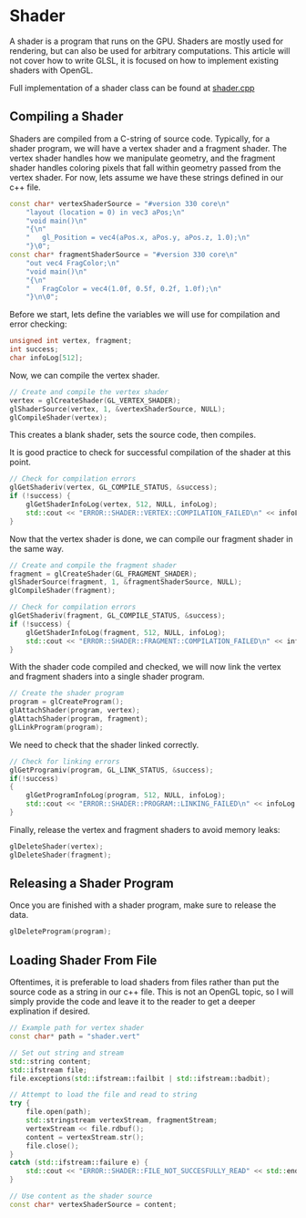 # Shader

A shader is a program that runs on the GPU. Shaders are mostly used for rendering, but can also be used for arbitrary computations.
This article will not cover how to write GLSL, it is focused on how to implement existing shaders with OpenGL.

Full implementation of a shader class can be found at [shader.cpp](../examples/src/shader.cpp)

## Compiling a Shader

Shaders are compiled from a C-string of source code. 
Typically, for a shader program, we will have a vertex shader and a fragment shader. 
The vertex shader handles how we manipulate geometry, and the fragment shader handles coloring pixels that fall within geometry passed from the vertex shader. 
For now, lets assume we have these strings defined in our c++ file. 

```c++
const char* vertexShaderSource = "#version 330 core\n"
    "layout (location = 0) in vec3 aPos;\n"
    "void main()\n"
    "{\n"
    "   gl_Position = vec4(aPos.x, aPos.y, aPos.z, 1.0);\n"
    "}\0";
const char* fragmentShaderSource = "#version 330 core\n"
    "out vec4 FragColor;\n"
    "void main()\n"
    "{\n"
    "   FragColor = vec4(1.0f, 0.5f, 0.2f, 1.0f);\n"
    "}\n\0";
```

Before we start, lets define the variables we will use for compilation and error checking:
```c++
unsigned int vertex, fragment;
int success;
char infoLog[512];
```

Now, we can compile the vertex shader. 

```c++
// Create and compile the vertex shader
vertex = glCreateShader(GL_VERTEX_SHADER);
glShaderSource(vertex, 1, &vertexShaderSource, NULL);
glCompileShader(vertex);
```

This creates a blank shader, sets the source code, then compiles. 

It is good practice to check for successful compilation of the shader at this point.

```c++
// Check for compilation errors
glGetShaderiv(vertex, GL_COMPILE_STATUS, &success);
if (!success) {
    glGetShaderInfoLog(vertex, 512, NULL, infoLog);
    std::cout << "ERROR::SHADER::VERTEX::COMPILATION_FAILED\n" << infoLog << std::endl;
}
```

Now that the vertex shader is done, we can compile our fragment shader in the same way.

```c++
// Create and compile the fragment shader
fragment = glCreateShader(GL_FRAGMENT_SHADER);
glShaderSource(fragment, 1, &fragmentShaderSource, NULL);
glCompileShader(fragment);

// Check for compilation errors
glGetShaderiv(fragment, GL_COMPILE_STATUS, &success);
if (!success) {
    glGetShaderInfoLog(fragment, 512, NULL, infoLog);
    std::cout << "ERROR::SHADER::FRAGMENT::COMPILATION_FAILED\n" << infoLog << std::endl;
}
```

With the shader code compiled and checked, we will now link the vertex and fragment shaders into a single shader program.

```c++
// Create the shader program
program = glCreateProgram();
glAttachShader(program, vertex);
glAttachShader(program, fragment);
glLinkProgram(program);
```

We need to check that the shader linked correctly.

```c++
// Check for linking errors
glGetProgramiv(program, GL_LINK_STATUS, &success);
if(!success)
{
    glGetProgramInfoLog(program, 512, NULL, infoLog);
    std::cout << "ERROR::SHADER::PROGRAM::LINKING_FAILED\n" << infoLog << std::endl;
}
```

Finally, release the vertex and fragment shaders to avoid memory leaks:

```c++
glDeleteShader(vertex);
glDeleteShader(fragment);
```


## Releasing a Shader Program

Once you are finished with a shader program, make sure to release the data.

```c++
glDeleteProgram(program);
```


## Loading Shader From File

Oftentimes, it is preferable to load shaders from files rather than put the source code as a string in our c++ file.
This is not an OpenGL topic, so I will simply provide the code and leave it to the reader to get a deeper explination if desired.

```c++
// Example path for vertex shader
const char* path = "shader.vert"

// Set out string and stream
std::string content;
std::ifstream file;
file.exceptions(std::ifstream::failbit | std::ifstream::badbit);

// Attempt to load the file and read to string
try {
    file.open(path);
    std::stringstream vertexStream, fragmentStream;
    vertexStream << file.rdbuf();
    content = vertexStream.str();
    file.close();
}
catch (std::ifstream::failure e) {
    std::cout << "ERROR::SHADER::FILE_NOT_SUCCESFULLY_READ" << std::endl;
}

// Use content as the shader source
const char* vertexShaderSource = content;
```